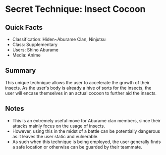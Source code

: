 # Secret Technique: Insect Cocoon

## Quick Facts
- Classification: Hiden~Aburame Clan, Ninjutsu
- Class: Supplementary
- Users: Shino Aburame
- Media: Anime

## Summary
This unique technique allows the user to accelerate the growth of their insects. As the user's body is already a hive of sorts for the insects, the user will encase themselves in an actual cocoon to further aid the insects.

## Notes
- This is an extremely useful move for Aburame clan members, since their attacks mainly focus on the usage of insects.
- However, using this in the midst of a battle can be potentially dangerous as it leaves the user static and vulnerable.
- As such when this technique is being employed, the user generally finds a safe location or otherwise can be guarded by their teammate.
